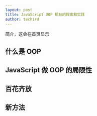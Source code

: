 ```yaml
---
layout: post
title: JavaScript OOP 机制的探索和实践
author: techird
---
```


简介，这会在首页显示


## 什么是 OOP

## JavaScript 做 OOP 的局限性

## 百花齐放

## 新方法

